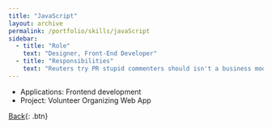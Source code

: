 ```yaml
---
title: "JavaScript"
layout: archive
permalink: /portfolio/skills/javaScript
sidebar:
  - title: "Role"
    text: "Designer, Front-End Developer"
  - title: "Responsibilities"
    text: "Reuters try PR stupid commenters should isn't a business model"
---
```


* Applications: Frontend development
* Project: Volunteer Organizing Web App

[Back](../skills){: .btn}